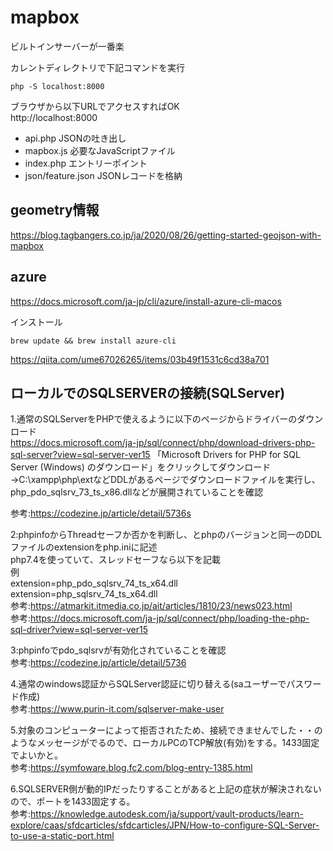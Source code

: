 # mapbox

ビルトインサーバーが一番楽

カレントディレクトリで下記コマンドを実行<br>
```
php -S localhost:8000
```

ブラウザから以下URLでアクセスすればOK<br>
http://localhost:8000

- api.php JSONの吐き出し
- mapbox.js 必要なJavaScriptファイル
- index.php エントリーポイント
- json/feature.json JSONレコードを格納

## geometry情報
https://blog.tagbangers.co.jp/ja/2020/08/26/getting-started-geojson-with-mapbox


## azure
https://docs.microsoft.com/ja-jp/cli/azure/install-azure-cli-macos

インストール
```
brew update && brew install azure-cli
```

https://qiita.com/ume67026265/items/03b49f1531c6cd38a701


## ローカルでのSQLSERVERの接続(SQLServer)

1.通常のSQLServerをPHPで使えるように以下のページからドライバーのダウンロード<br>
https://docs.microsoft.com/ja-jp/sql/connect/php/download-drivers-php-sql-server?view=sql-server-ver15
「Microsoft Drivers for PHP for SQL Server (Windows) のダウンロード」をクリックしてダウンロード
→C:\xampp\php\extなどDDLがあるページでダウンロードファイルを実行し、php_pdo_sqlsrv_73_ts_x86.dllなどが展開されていることを確認<br>

参考:https://codezine.jp/article/detail/5736s

2:phpinfoからThreadセーフか否かを判断し、とphpのバージョンと同一のDDLファイルのextensionをphp.iniに記述<br>
php7.4を使っていて、スレッドセーフなら以下を記載<br>
例<br>
extension=php_pdo_sqlsrv_74_ts_x64.dll<br>
extension=php_sqlsrv_74_ts_x64.dll<br>
参考:https://atmarkit.itmedia.co.jp/ait/articles/1810/23/news023.html<br>
参考:https://docs.microsoft.com/ja-jp/sql/connect/php/loading-the-php-sql-driver?view=sql-server-ver15

3:phpinfoでpdo_sqlsrvが有効化されていることを確認<br>
参考:https://codezine.jp/article/detail/5736

4.通常のwindows認証からSQLServer認証に切り替える(saユーザーでパスワード作成)<br>
参考:https://www.purin-it.com/sqlserver-make-user

5.対象のコンピューターによって拒否されたため、接続できませんでした・・のようなメッセージがでるので、ローカルPCのTCP解放(有効)をする。1433固定でよいかと。<br>
参考:https://symfoware.blog.fc2.com/blog-entry-1385.html

6.SQLSERVER側が動的IPだったりすることがあると上記の症状が解決されないので、ポートを1433固定する。<br>
参考:https://knowledge.autodesk.com/ja/support/vault-products/learn-explore/caas/sfdcarticles/sfdcarticles/JPN/How-to-configure-SQL-Server-to-use-a-static-port.html